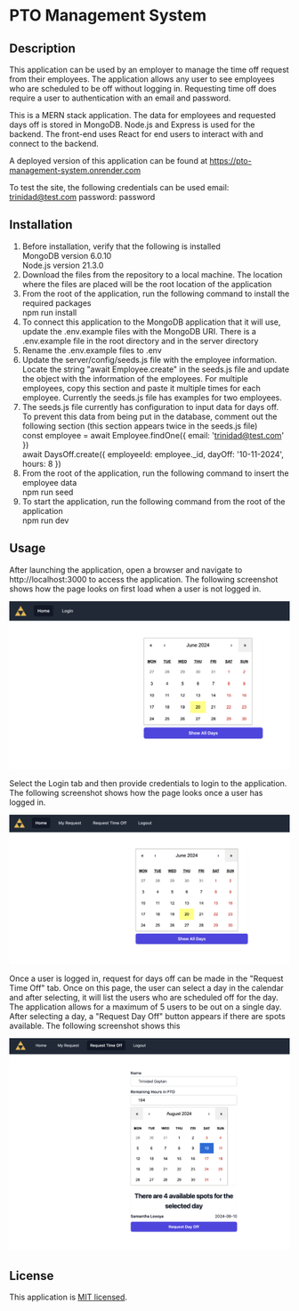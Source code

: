 # PTO Management System

## Description

This application can be used by an employer to manage the time off request from their employees.  The application allows any user to see employees who are scheduled to be off without logging in.  Requesting time off does require a user to authentication with an email and password.

This is a MERN stack application.  The data for employees and requested days off is stored in MongoDB.  Node.js and Express is used for the backend.  The front-end uses React for end users to interact with and connect to the backend.

A deployed version of this application can be found at https://pto-management-system.onrender.com

To test the site, the following credentials can be used
email: trinidad@test.com
password: password

## Installation

1.  Before installation, verify that the following is installed
    <br />MongoDB version 6.0.10
    <br />Node.js version 21.3.0
2.  Download the files from the repository to a local machine.  The location where the files are placed will be the root location of the application
3.  From the root of the application, run the following command to install the required packages
    <br />npm run install
4.  To connect this application to the MongoDB application that it will use, update the .env.example files with the MongoDB URI.  There is a .env.example file in the root directory and in the server directory
5.  Rename the .env.example files to .env
6.  Update the server/config/seeds.js file with the employee information.  Locate the string "await Employee.create" in the seeds.js file and update the object with the information of the employees.  For multiple employees, copy this section and paste it multiple times for each employee.  Currently the seeds.js file has examples for two employees.
7.  The seeds.js file currently has configuration to input data for days off.  To prevent this data from being put in the database, comment out the following section (this section appears twice in the seeds.js file)
    <br />const employee = await Employee.findOne({ email: 'trinidad@test.com' })
    <br />await DaysOff.create({
        employeeId: employee._id,
        dayOff: '10-11-2024',
        hours: 8
    })
8.  From the root of the application, run the following command to insert the employee data
    <br />npm run seed
9.  To start the application, run the following command from the root of the application
    <br />npm run dev


## Usage

After launching the application, open a browser and navigate to http://localhost:3000 to access the application.  The following screenshot shows how the page looks on first load when a user is not logged in.

![home page with user logged out](assets/images/HomePageNoLogin.png)

Select the Login tab and then provide credentials to login to the application.  The following screenshot shows how the page looks once a user has logged in.

![home page with user logged in](assets/images/HomePageLoggedIn.png)

Once a user is logged in, request for days off can be made in the "Request Time Off" tab.  Once on this page, the user can select a day in the calendar and after selecting, it will list the users who are scheduled off for the day.  The application allows for a maximum of 5 users to be out on a single day.  After selecting a day, a "Request Day Off" button appears if there are spots available.  The following screenshot shows this

![request time off page](assets/images/RequestTimeOff.png)

## License

This application is [MIT licensed](./LICENSE).
